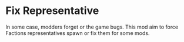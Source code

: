 # Fix Representative
In some case, modders forget or the game bugs. This mod aim to force Factions representatives spawn or fix them for some mods.
